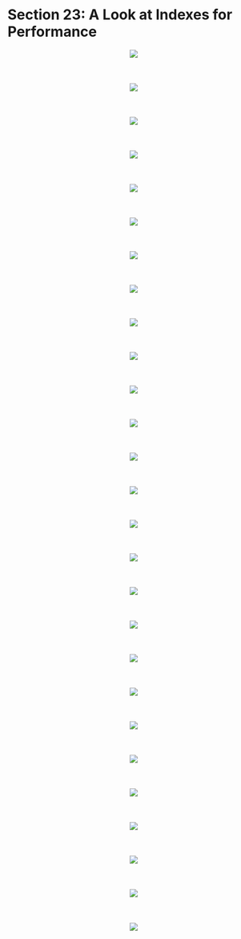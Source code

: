 # Section 23: A Look at Indexes for Performance

<div align="center"><img src="../diagrams/27/sql-1.svg" /></div><br/><br/><br/>
<div align="center"><img src="../diagrams/27/sql-2.svg" /></div><br/><br/><br/>
<div align="center"><img src="../diagrams/27/sql-3.svg" /></div><br/><br/><br/>
<div align="center"><img src="../diagrams/27/sql-4.svg" /></div><br/><br/><br/>
<div align="center"><img src="../diagrams/27/sql-5.svg" /></div><br/><br/><br/>
<div align="center"><img src="../diagrams/27/sql-6.svg" /></div><br/><br/><br/>
<div align="center"><img src="../diagrams/27/sql-7.svg" /></div><br/><br/><br/>
<div align="center"><img src="../diagrams/27/sql-8.svg" /></div><br/><br/><br/>
<div align="center"><img src="../diagrams/27/sql-9.svg" /></div><br/><br/><br/>
<div align="center"><img src="../diagrams/27/sql-10.svg" /></div><br/><br/><br/>
<div align="center"><img src="../diagrams/27/sql-11.svg" /></div><br/><br/><br/>
<div align="center"><img src="../diagrams/27/sql-12.svg" /></div><br/><br/><br/>
<div align="center"><img src="../diagrams/27/sql-13.svg" /></div><br/><br/><br/>
<div align="center"><img src="../diagrams/27/sql-14.svg" /></div><br/><br/><br/>
<div align="center"><img src="../diagrams/27/sql-15.svg" /></div><br/><br/><br/>
<div align="center"><img src="../diagrams/27/sql-16.svg" /></div><br/><br/><br/>
<div align="center"><img src="../diagrams/27/sql-17.svg" /></div><br/><br/><br/>
<div align="center"><img src="../diagrams/27/sql-18.svg" /></div><br/><br/><br/>
<div align="center"><img src="../diagrams/27/sql-19.svg" /></div><br/><br/><br/>
<div align="center"><img src="../diagrams/27/sql-20.svg" /></div><br/><br/><br/>
<div align="center"><img src="../diagrams/27/sql-21.svg" /></div><br/><br/><br/>
<div align="center"><img src="../diagrams/27/sql-22.svg" /></div><br/><br/><br/>
<div align="center"><img src="../diagrams/27/sql-23.svg" /></div><br/><br/><br/>

<div align="center"><img src="../diagrams/28/sql-1.svg" /></div><br/><br/><br/>
<div align="center"><img src="../diagrams/28/sql-2.svg" /></div><br/><br/><br/>
<div align="center"><img src="../diagrams/28/sql-3.svg" /></div><br/><br/><br/>
<div align="center"><img src="../diagrams/28/sql-4.svg" /></div><br/><br/><br/>
